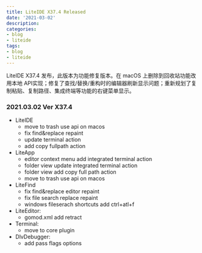 ```yaml
---
title: LiteIDE X37.4 Released
date: '2021-03-02'
description:
categories:
- blog
- liteide
tags:
- blog
- liteide
---
```


LiteIDE X37.4 发布，此版本为功能修复版本。在 macOS 上删除到回收站功能改用本地 API实现；修复了查找/替换/重构时的编辑器刷新显示问题；重新规划了复制粘贴、复制路径、集成终端等功能的右键菜单显示。

### 2021.03.02 Ver X37.4
* LiteIDE
    * move to trash use api on macos
    * fix find&replace repaint
    * update terminal action
    * add copy fullpath action
* LiteApp
    * editor context menu add integrated terminal action
    * folder view update integrated terminal action
    * folder view add copy full path action
    * move to trash use api on macos
* LiteFind
    * fix find&replace editor repaint
    * fix file search replace repaint
    * windows fileserach shortcuts add ctrl+atl+f
* LiteEditor:
    * gomod.xml add retract
* Terminal:
    * move to core plugin
* DlvDebugger:
    * add pass flags options